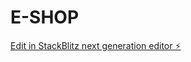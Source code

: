 # E-SHOP

[Edit in StackBlitz next generation editor ⚡️](https://stackblitz.com/~/github.com/Vijay-eshwaran/E-SHOP)